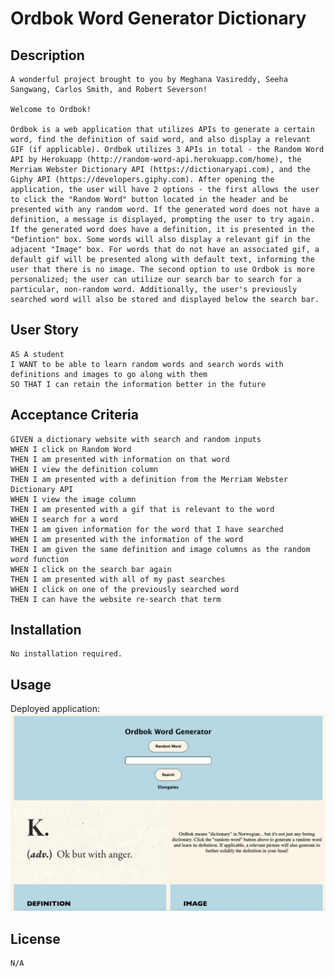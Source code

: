# Ordbok Word Generator Dictionary

## Description
    A wonderful project brought to you by Meghana Vasireddy, Seeha Sangwang, Carlos Smith, and Robert Severson!

    Welcome to Ordbok!

    Ordbok is a web application that utilizes APIs to generate a certain word, find the definition of said word, and also display a relevant GIF (if applicable). Ordbok utilizes 3 APIs in total - the Random Word API by Herokuapp (http://random-word-api.herokuapp.com/home), the Merriam Webster Dictionary API (https://dictionaryapi.com), and the Giphy API (https://developers.giphy.com). After opening the application, the user will have 2 options - the first allows the user to click the "Random Word" button located in the header and be presented with any random word. If the generated word does not have a definition, a message is displayed, prompting the user to try again. If the generated word does have a definition, it is presented in the "Defintion" box. Some words will also display a relevant gif in the adjacent "Image" box. For words that do not have an associated gif, a default gif will be presented along with default text, informing the user that there is no image. The second option to use Ordbok is more personalized; the user can utilize our search bar to search for a particular, non-random word. Additionally, the user's previously searched word will also be stored and displayed below the search bar.

## User Story
 
    AS A student
    I WANT to be able to learn random words and search words with definitions and images to go along with them
    SO THAT I can retain the information better in the future
 
 
## Acceptance Criteria

    GIVEN a dictionary website with search and random inputs
    WHEN I click on Random Word
    THEN I am presented with information on that word
    WHEN I view the definition column
    THEN I am presented with a definition from the Merriam Webster Dictionary API
    WHEN I view the image column
    THEN I am presented with a gif that is relevant to the word
    WHEN I search for a word
    THEN I am given information for the word that I have searched
    WHEN I am presented with the information of the word
    THEN I am given the same definition and image columns as the random word function
    WHEN I click on the search bar again
    THEN I am presented with all of my past searches
    WHEN I click on one of the previously searched word
    THEN I can have the website re-search that term


## Installation
    No installation required.

## Usage
Deployed application:
![Screenshot](assets/images/Ordbok-Screenshot.png)

## License
    N/A